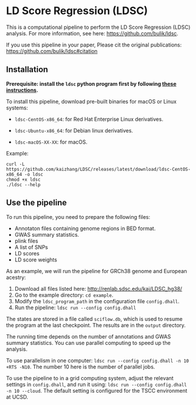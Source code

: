 # LD Score Regression (LDSC)

This is a computational pipeline to perform the LD Score Regression (LDSC) analysis.
For more information, see here: https://github.com/bulik/ldsc.

If you use this pipeline in your paper, 
Please cit the original publications: https://github.com/bulik/ldsc#citation

## Installation

**Prerequisite: install the `ldsc` python program first by following [these instructions](https://github.com/bulik/ldsc#getting-started).**

To install this pipeline, download pre-built binaries for macOS or Linux systems:

- `ldsc-CentOS-x86_64`: for Red Hat Enterprise Linux derivatives.

- `ldsc-Ubuntu-x86_64`: for Debian linux derivatives.

- `ldsc-macOS-XX-XX`: for macOS.

Example:

```
curl -L https://github.com/kaizhang/LDSC/releases/latest/download/ldsc-CentOS-x86_64 -o ldsc
chmod +x ldsc
./ldsc --help
```

## Use the pipeline

To run this pipeline, you need to prepare the following files:

- Annotaton files containing genome regions in BED format.
- GWAS summary statistics.
- plink files
- A list of SNPs
- LD scores
- LD score weights

As an example, we will run the pipeline for GRCh38 genome and European acestry:

1. Download all files listed here: http://renlab.sdsc.edu/kai/LDSC_hg38/
2. Go to the example directory: `cd example`.
3. Modify the `ldsc_program_path` in the configuration file `config.dhall`. 
4. Run the pipeline: `ldsc run --config config.dhall`

The states are stored in a file called `sciflow.db`, which is used to resume the program at the last checkpoint.
The results are in the `output` directory.

The running time depends on the number of annotations and GWAS summary statistics.
You can use parallel computing to speed up the analysis.

To use parallelism in one computer: `ldsc run --config config.dhall -n 10 +RTS -N10`.
The number 10 here is the number of parallel jobs.

To use the pipeline to in a grid computing system, adjust the relevant settings in `config.dhall`,
and run it using: `ldsc run --config config.dhall -n 10 --cloud`.
The default setting is configured for the TSCC environment at UCSD.